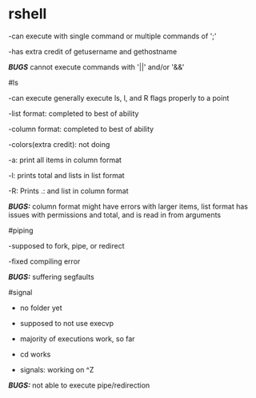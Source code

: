 # rshell

-can execute with single command or multiple commands of ';'

-has extra credit of getusername and gethostname

***BUGS*** cannot execute commands with '||' and/or '&&'


#ls

-can execute generally execute ls, l, and R flags properly to a point

-list format: completed to best of ability

-column format: completed to best of ability

-colors(extra credit): not doing

-a: print all items in column format

-l: prints total and lists in list format

-R: Prints .: and list in column format

***BUGS:*** column format might have errors with larger items, list format has issues with permissions and total, and is read in from arguments


#piping

-supposed to fork, pipe, or redirect

-fixed compiling error 

***BUGS:*** suffering segfaults


#signal

- no folder yet

- supposed to not use execvp

- majority of executions work, so far

- cd works

- signals: working on ^Z

***BUGS:*** not able to execute pipe/redirection



